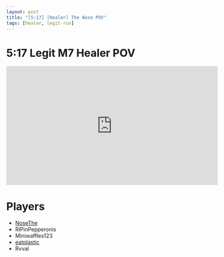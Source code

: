 ```yaml
---
layout: post
title: "[5:17] [Healer] The Nose POV"
tags: [healer, legit-run]
---
```


# 5:17 Legit M7 Healer POV
<iframe width="560" height="315" src="https://www.youtube.com/embed/3CDhk9ML-Mk?si=CE5kxax-iFuHJFvm" title="YouTube video player" frameborder="0" allow="accelerometer; autoplay; clipboard-write; encrypted-media; gyroscope; picture-in-picture; web-share" referrerpolicy="strict-origin-when-cross-origin" allowfullscreen></iframe>

# Players
- [NoseThe](https://thenose2003.github.io/2025-03-06-NoseThe/)
- RIPinPepperonis
- Miniwaffles123
- [eatplastic](https://thenose2003.github.io/2025-03-07-eatplastic/)
- Rvval
